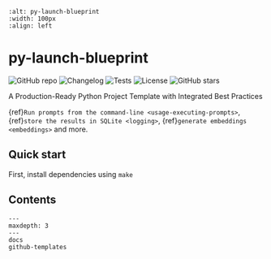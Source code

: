 
```{figure} _static/py_launch_blueprint_logo_100x100.png
:alt: py-launch-blueprint
:width: 100px
:align: left
```

# py-launch-blueprint




![GitHub repo](https://img.shields.io/badge/github-repo-green)
![Changelog](https://img.shields.io/github/v/release/smorin/py-launch-blueprint?include_prereleases&label=changelog)
![Tests](https://github.com/simonw/llm/workflows/Test/badge.svg)
![License](https://img.shields.io/badge/License-MIT-yellow.svg)
![GitHub stars](https://img.shields.io/github/stars/smorin/py-launch-blueprint?style=social)

A Production-Ready Python Project Template with Integrated Best Practices

{ref}`Run prompts from the command-line <usage-executing-prompts>`, {ref}`store the results in SQLite <logging>`, {ref}`generate embeddings <embeddings>` and more.

## Quick start

First, install dependencies using `make`

## Contents

```{toctree}
---
maxdepth: 3
---
docs
github-templates
```